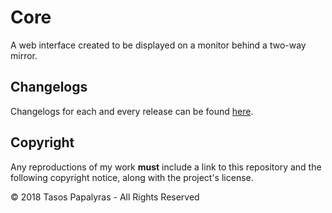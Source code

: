 # Core
A web interface created to be displayed on a monitor behind a two-way mirror.

## Changelogs
Changelogs for each and every release can be found [here](https://github.com/ShtHappens796/Mirror/releases).

## Copyright
Any reproductions of my work **must** include a link to this repository and the following copyright notice, along with the project's license.

© 2018 Tasos Papalyras - All Rights Reserved
